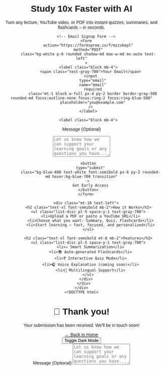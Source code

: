 <!DOCTYPE html>
<html lang="en">
  <head>
    <meta charset="UTF-8" />
    <meta name="viewport" content="width=device-width, initial-scale=1.0" />
    <title>AI Study Buddy</title>
    <script src="https://cdn.tailwindcss.com"></script>
  </head>
  <body class="bg-gradient-to-b from-blue-50 to-white text-gray-800">
    <div class="min-h-screen flex flex-col items-center justify-center px-4">
      <div class="max-w-2xl w-full text-center">
        <h1 class="text-4xl sm:text-5xl font-bold mb-4 text-blue-700">
          Study 10x Faster with AI
        </h1>
        <p class="text-lg sm:text-xl mb-8">
          Turn any lecture, YouTube video, or PDF into instant quizzes, summaries, and flashcards – in seconds.
        </p>

        <!-- Email Signup Form -->
        <form
          action="https://formspree.io/f/mzzvkepl"
          method="POST"
          class="bg-white p-6 rounded shadow-md max-w-md mx-auto text-left"
        >
          <label class="block mb-4">
            <span class="text-gray-700">Your Email</span>
            <input
              type="email"
              name="email"
              required
              class="mt-1 block w-full px-4 py-2 border border-gray-300 rounded-md focus:outline-none focus:ring-2 focus:ring-blue-500"
              placeholder="you@example.com"
            />
          </label>

          <label class="block mb-4">
  <span class="text-gray-700 font-medium">Message (Optional)</span>
  <textarea
    name="message"
    class="mt-1 block w-full px-4 py-2 border border-gray-300 rounded-md shadow-sm focus:outline-none focus:ring-2 focus:ring-blue-500 focus:border-blue-500"
    rows="4"
    placeholder="Let us know how we can support your learning goals or any questions you have..."
  ></textarea>
</label>
          <!-- Redirect after submission -->
          <input type="hidden" name="_next" value="https://hassangad66.github.io/thanks.html" />

          <button
            type="submit"
            class="bg-blue-600 text-white font-semibold px-6 py-2 rounded-md hover:bg-blue-700 transition"
          >
            Get Early Access
          </button>
        </form>

        <div class="mt-10 text-left">
          <h2 class="text-xl font-semibold mb-2">How it Works</h2>
          <ul class="list-disc pl-5 space-y-1 text-gray-700">
            <li>Upload a PDF or paste a YouTube URL</li>
            <li>Choose what you want: Summary, Quiz, Flashcards</li>
            <li>Start learning — fast, focused, and personalized</li>
          </ul>

          <h2 class="text-xl font-semibold mt-6 mb-2">Features</h2>
          <ul class="list-disc pl-5 space-y-1 text-gray-700">
            <li>✍️ Smart Summarization</li>
            <li>📚 Auto-generated Flashcards</li>
            <li>❓ Interactive Quiz Mode</li>
            <li>🎧 Voice Explanation (coming soon)</li>
            <li>💬 Multilingual Support</li>
          </ul>
        </div>
      </div>
    </div>
    <!DOCTYPE html>
<html lang="en">
  <head>
    <meta charset="UTF-8" />
    <title>Thank You</title>
  </head>
  <body style="text-align: center; font-family: sans-serif; padding-top: 50px;">
    <h1>🎉 Thank you!</h1>
    <p>Your submission has been received. We'll be in touch soon!</p>
    <a href="index.html">← Back to Home</a>
  </body>
</html>

  </body>








<body class="bg-gradient-to-b from-blue-50 to-white text-gray-800 dark:from-gray-900 dark:to-black dark:text-gray-100">
<div class="flex justify-end w-full max-w-2xl mb-4">
  <button
    onclick="document.documentElement.classList.toggle('dark')"
    class="bg-gray-200 dark:bg-gray-700 text-gray-800 dark:text-gray-200 px-3 py-1 rounded shadow"
  >
    Toggle Dark Mode
  </button>
</div>
<label class="block mb-4">
  <span class="text-gray-700 dark:text-gray-300 font-medium">Message (Optional)</span>
  <textarea
    name="message"
    class="mt-1 block w-full px-4 py-2 border border-gray-300 dark:border-gray-600 bg-white dark:bg-gray-800 text-gray-900 dark:text-gray-100 rounded-md shadow-sm focus:outline-none focus:ring-2 focus:ring-blue-500 focus:border-blue-500"
    rows="4"
    placeholder="Let us know how we can support your learning goals or any questions you have..."
  ></textarea>
</label>

</html>
